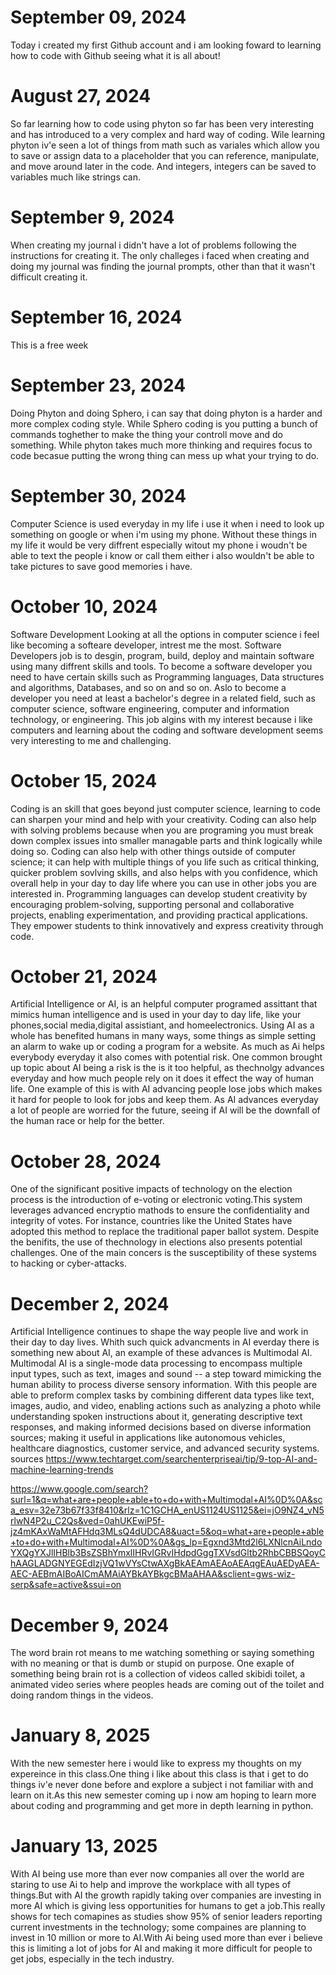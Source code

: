 # September  09, 2024
Today i created my first Github account and i am looking foward to learning how to code with Github seeing what it is all about! 

# August 27, 2024
So far learning how to code using phyton so far has been very interesting and has introduced to a very complex and hard way of coding. 
Wile learning phyton iv'e seen a lot of things from math such as variales which allow you to save or assign data to a placeholder  that you can reference, manipulate, and move around later in the code. And integers, integers can be saved to variables much like strings can.

# September 9, 2024
When creating my journal i didn't have a lot of problems following the instructions for creating it. The only challeges i faced when creating and doing my journal was finding the journal prompts, other than that it wasn't difficult creating it.

# September 16, 2024
This is a free week

# September 23, 2024
Doing Phyton and doing Sphero, i can say that doing phyton is a harder and more complex coding style. While Sphero coding is you putting a bunch of commands toghether to make the thing your controll move and do something. While phyton takes much more thinking and requires focus to code becasue putting the wrong thing can mess up what your trying to do.

# September 30, 2024
Computer Science is used everyday in my life i use it when i need to look up something on google or when i'm using my phone. Without these things in my life it would be very diffrent especially witout my phone i woudn't be able to text the people i know or call them either i also wouldn't be able to take pictures to save good memories i have.

# October 10, 2024
Software Development
Looking at all the options in computer science i feel like becoming a softeare developer, intrest me the most. Software Developers job is to desgin, program, build, deploy and maintain software using many diffrent skills and tools. To become a software developer you need to have certain skills such as Programming languages, Data structures and algorithms, Databases, and so on and so on. Aslo to become a developer you need at least a bachelor's degree in a related field, such as computer science, software engineering, computer and information technology, or engineering. This job algins with my interest because i like computers and learning about the coding and software development seems very interesting to me and challenging.
# October 15, 2024
Coding is an skill that goes beyond just computer science, learning to code can sharpen your mind and help with your creativity. Coding can also help with solving problems because when you are programing you must break down complex issues into smaller managable parts and think logically while doing so. Coding can also help with other things outside of computer science; it can help with multiple things of you life such as critical thinking, quicker problem sovlving skills, and also helps with you confidence, which overall help in your day to day life where you can use in other jobs you are interested in. Programming languages can develop student creativity by encouraging problem-solving, supporting personal and collaborative projects, enabling experimentation, and providing practical applications. They empower students to think innovatively and express creativity through code.
# October 21, 2024
Artificial Intelligence or AI, is an helpful computer programed assittant that mimics human intelligence and is used in your day to day life, like your phones,social media,digital assistiant, and homeelectronics. Using AI as a whole has benefited humans in many ways, some things as simple setting an alarm to wake up or coding a program for a website. As much as Ai helps everybody everyday it also comes with potential risk. One common brought up topic about AI being a risk is the is it too helpful, as thechnolgy advances everyday and how much people rely on it does it effect the way of human life. One example of this is with AI advancing people lose jobs which makes it hard for people to look for jobs and keep them. As AI advances everyday a lot of people are worried for the future, seeing if AI will be the downfall of the human race or help for the better.
# October 28, 2024
One of the significant positive impacts of technology on the election process is the introduction of e-voting or electronic voting.This system leverages advanced encryptio mathods to ensure the confidentiality and integrity of votes. For instance, countries like the United States have adopted this method to replace the traditional paper ballot system. Despite the benifits, the use of thechnology in elections also presents potential challenges. One of the main concers is the susceptibility of these systems to hacking or cyber-attacks.
# December 2, 2024
Artificial Intelligence continues to shape the way people live and work in their day to day lives. Whith such quick advancments in AI everday there is something new about AI, an example of these advances is Multimodal AI. Multimodal AI is a single-mode data processing to encompass multiple input types, such as text, images and sound -- a step toward mimicking the human ability to process diverse sensory information. With this people are able to preform complex tasks by combining different data types like text, images, audio, and video, enabling actions such as analyzing a photo while understanding spoken instructions about it, generating descriptive text responses, and making informed decisions based on diverse information sources; making it useful in applications like autonomous vehicles, healthcare diagnostics, customer service, and advanced security systems. 
sources
https://www.techtarget.com/searchenterpriseai/tip/9-top-AI-and-machine-learning-trends

https://www.google.com/search?surl=1&q=what+are+people+able+to+do+with+Multimodal+AI%0D%0A&sca_esv=32e73b67f33f8410&rlz=1C1GCHA_enUS1124US1125&ei=jO9NZ4_vN5rlwN4P2u_C2Qs&ved=0ahUKEwiP5f-jz4mKAxWaMtAFHdq3MLsQ4dUDCA8&uact=5&oq=what+are+people+able+to+do+with+Multimodal+AI%0D%0A&gs_lp=Egxnd3Mtd2l6LXNlcnAiLndoYXQgYXJlIHBlb3BsZSBhYmxlIHRvIGRvIHdpdGggTXVsdGltb2RhbCBBSQoyChAAGLADGNYEGEdIzjVQ1wVYsCtwAXgBkAEAmAEAoAEAqgEAuAEDyAEA-AEC-AEBmAIBoAICmAMAiAYBkAYBkgcBMaAHAA&sclient=gws-wiz-serp&safe=active&ssui=on
# December 9, 2024
The word brain rot means to me watching something or saying something with no meaning or that is dumb or stupid on purpose. One exaple of something being brain rot is a collection of videos called skibidi toilet, a animated video series where peoples heads are coming out of the toilet and doing random things in the videos.

# January 8, 2025
With the new semester here i would like to express my thoughts on my expereince in this class.One thing i like about this class is that i get to do things iv'e never done before and explore a subject i not familiar with and learn on it.As this new semester coming up i now am hoping to learn more about coding and programming and get more in depth learning in python.
# January 13, 2025
With AI being use more than ever now companies all over the world are staring to use Ai to help and improve the workplace with all types of things.But with AI the growth rapidly taking over companies are investing in more AI which is giving less opportunities for humans to get a job.This really shows for tech comapines as studies show 95% of senior leaders reporting current investments in the technology; some compaines are planning to invest in 10 million or more to AI.With Ai being used more than ever i believe this is limiting a lot of jobs for AI and making it more difficult for people to get jobs, especially in the tech industry.
